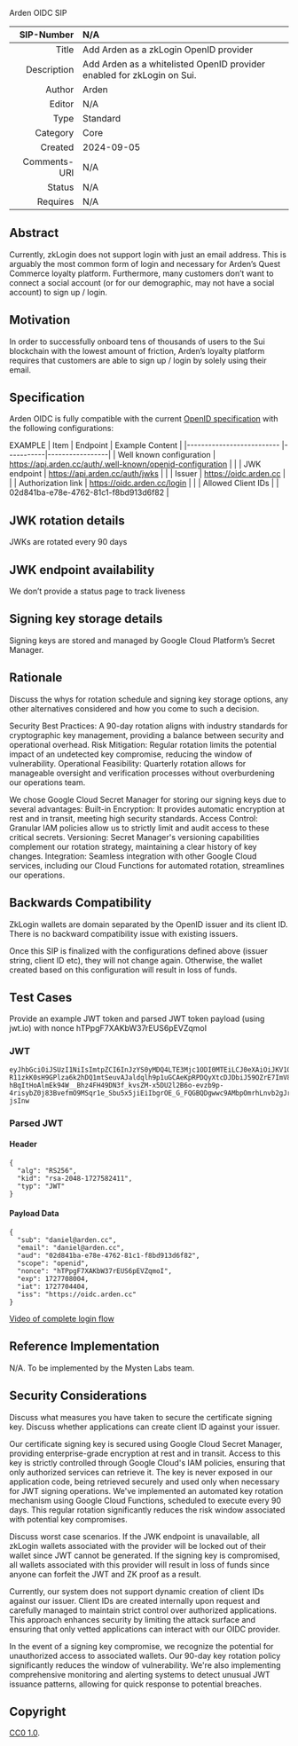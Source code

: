 Arden OIDC SIP

|   SIP-Number | N/A |
| -----------: | :--------------------------------------------------- |
|        Title | Add Arden as a zkLogin OpenID provider |
|  Description | Add Arden as a whitelisted OpenID provider enabled for zkLogin on Sui. |
|       Author |  Arden  |
|       Editor | N/A |
|         Type | Standard |
|     Category | Core |
|      Created | 2024-09-05 |
| Comments-URI | N/A |
|       Status | N/A |
|     Requires | N/A |


## Abstract
Currently, zkLogin does not support login with just an email address. This is arguably the most common form of login and necessary for Arden’s Quest Commerce loyalty platform. Furthermore, many customers don’t want to connect a social account (or for our demographic, may not have a social account) to sign up / login.


## Motivation
In order to successfully onboard tens of thousands of users to the Sui blockchain with the lowest amount of friction, Arden’s loyalty platform requires that customers are able to sign up / login by solely using their email.


## Specification

Arden OIDC is fully compatible with the current [OpenID specification](https://openid.net/specs/openid-connect-core-1_0.html) with the following configurations:




EXAMPLE 
|             Item          | Endpoint  | Example Content | 
|-------------------------- |-----------|-----------------|
| Well known configuration  |    https://api.arden.cc/auth/.well-known/openid-configuration       |                 |
| JWK endpoint              |    https://api.arden.cc/auth/jwks       |                 |
| Issuer                    |    https://oidc.arden.cc    |                 |
| Authorization link          |   https://oidc.arden.cc/login        |                 |
| Allowed Client IDs |    |   02d841ba-e78e-4762-81c1-f8bd913d6f82   | 

## JWK rotation details

JWKs are rotated every 90 days 

## JWK endpoint availability

We don’t provide a status page to track liveness 

## Signing key storage details

Signing keys are stored and managed by Google Cloud Platform’s Secret Manager. 

## Rationale

Discuss the whys for rotation schedule and signing key storage options, any other alternatives considered and how you come to such a decision. 

Security Best Practices: A 90-day rotation aligns with industry standards for cryptographic key management, providing a balance between security and operational overhead.
Risk Mitigation: Regular rotation limits the potential impact of an undetected key compromise, reducing the window of vulnerability.
Operational Feasibility: Quarterly rotation allows for manageable oversight and verification processes without overburdening our operations team.

We chose Google Cloud Secret Manager for storing our signing keys due to several advantages:
Built-in Encryption: It provides automatic encryption at rest and in transit, meeting high security standards.
Access Control: Granular IAM policies allow us to strictly limit and audit access to these critical secrets.
Versioning: Secret Manager's versioning capabilities complement our rotation strategy, maintaining a clear history of key changes.
Integration: Seamless integration with other Google Cloud services, including our Cloud Functions for automated rotation, streamlines our operations.


## Backwards Compatibility

ZkLogin wallets are domain separated by the OpenID issuer and its client ID. There is no backward compatibility issue with existing issuers. 

Once this SIP is finalized with the configurations defined above (issuer string, client ID etc), they will not change again. Otherwise, the wallet created based on this configuration will result in loss of funds. 









## Test Cases

Provide an example JWT token and parsed JWT token payload (using jwt.io) with nonce hTPpgF7XAKbW37rEUS6pEVZqmoI

### JWT
    eyJhbGciOiJSUzI1NiIsImtpZCI6InJzYS0yMDQ4LTE3Mjc1ODI0MTEiLCJ0eXAiOiJKV1QifQ.eyJzdWIiOiJkYW5pZWxAYXJkZW4uY2MiLCJlbWFpbCI6ImRhbmllbEBhcmRlbi5jYyIsImF1ZCI6IjAyZDg0MWJhLWU3OGUtNDc2Mi04MWMxLWY4YmQ5MTNkNmY4MiIsInNjb3BlIjoib3BlbmlkIiwibm9uY2UiOiJoVFBwZ0Y3WEFLYlczN3JFVVM2cEVWWnFtb0kiLCJleHAiOjE3Mjc3MDgwMDQsImlhdCI6MTcyNzcwNDQwNCwiaXNzIjoiaHR0cHM6Ly9vaWRjLmFyZGVuLmNjIn0.J9cppcjvf60iCQBHM3nq-R11zkK0sH9GPlza6k2hDQ1mtSeuvAJaldqlh9p1uGCAeKpRPDQyXtcDJDbiJ59OZrE7ImV8fmV4cYEDNt5ek1VM4mN0FGpAqV_dfvzSWeE76uxIJAGEznWnXhIrrvZgK4zQQilzVJQubtaj4cGAy9lRFK_r10AvSwRwj-hBqItHoAlmEk94W__Bhz4FH49DN3f_kvsZM-x5DU2l2B6o-evzb9p-4risybZ0j83BvefmO9MSqr1e_Sbu5x5jiEiIbgrOE_G_FQGBQDgwwc9AMbpOmrhLnvb2gJrchTc2AMD7VyjGABO0BKDJQX3P-jsInw

### Parsed JWT

#### Header

    {
      "alg": "RS256",
      "kid": "rsa-2048-1727582411",
      "typ": "JWT"
    }

#### Payload Data

    {
      "sub": "daniel@arden.cc",
      "email": "daniel@arden.cc",
      "aud": "02d841ba-e78e-4762-81c1-f8bd913d6f82",
      "scope": "openid",
      "nonce": "hTPpgF7XAKbW37rEUS6pEVZqmoI",
      "exp": 1727708004,
      "iat": 1727704404,
      "iss": "https://oidc.arden.cc"
    }


[Video of complete login flow](https://youtu.be/QMF7C_2by3U)



## Reference Implementation

N/A. To be implemented by the Mysten Labs team. 

## Security Considerations

Discuss what measures you have taken to secure the certificate signing key. Discuss whether applications can create client ID against your issuer. 

Our certificate signing key is secured using Google Cloud Secret Manager, providing enterprise-grade encryption at rest and in transit. Access to this key is strictly controlled through Google Cloud's IAM policies, ensuring that only authorized services can retrieve it. The key is never exposed in our application code, being retrieved securely and used only when necessary for JWT signing operations.
We've implemented an automated key rotation mechanism using Google Cloud Functions, scheduled to execute every 90 days. This regular rotation significantly reduces the risk window associated with potential key compromises.

Discuss worst case scenarios. If the JWK endpoint is unavailable, all zkLogin wallets associated with the provider will be locked out of their wallet since JWT cannot be generated. If the signing key is compromised, all wallets associated with this provider will result in loss of funds since anyone can forfeit the JWT and ZK proof as a result. 

Currently, our system does not support dynamic creation of client IDs against our issuer. Client IDs are created internally upon request and carefully managed to maintain strict control over authorized applications. This approach enhances security by limiting the attack surface and ensuring that only vetted applications can interact with our OIDC provider.

In the event of a signing key compromise, we recognize the potential for unauthorized access to associated wallets. Our 90-day key rotation policy significantly reduces the window of vulnerability. We're also implementing comprehensive monitoring and alerting systems to detect unusual JWT issuance patterns, allowing for quick response to potential breaches.

## Copyright

[CC0 1.0](../LICENSE.md).
